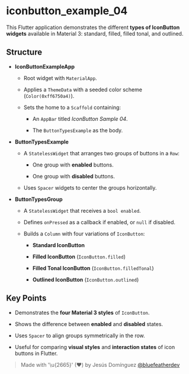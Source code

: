 # iconbutton_example_04

This Flutter application demonstrates the different **types of IconButton widgets** available in Material 3: standard, filled, filled tonal, and outlined.

## Structure

- **IconButtonExampleApp**

  - Root widget with `MaterialApp`.
  
  - Applies a `ThemeData` with a seeded color scheme (`Color(0xff6750a4)`).
  - Sets the home to a `Scaffold` containing:
  
    - An `AppBar` titled *IconButton Sample 04*.
    
    - The `ButtonTypesExample` as the body.

- **ButtonTypesExample**

  - A `StatelessWidget` that arranges two groups of buttons in a `Row`:
  
    - One group with **enabled** buttons.
    
    - One group with **disabled** buttons.
  - Uses `Spacer` widgets to center the groups horizontally.

- **ButtonTypesGroup**

  - A `StatelessWidget` that receives a `bool enabled`.
  
  - Defines `onPressed` as a callback if enabled, or `null` if disabled.
  - Builds a `Column` with four variations of `IconButton`:
  
    - **Standard IconButton**
    
    - **Filled IconButton** (`IconButton.filled`)
    - **Filled Tonal IconButton** (`IconButton.filledTonal`)
    - **Outlined IconButton** (`IconButton.outlined`)

## Key Points

- Demonstrates the **four Material 3 styles** of `IconButton`.

- Shows the difference between **enabled** and **disabled** states.
- Uses `Spacer` to align groups symmetrically in the row.
- Useful for comparing **visual styles** and **interaction states** of icon buttons in Flutter.

> Made with '\u{2665}' (♥) by Jesús Domínguez [@bluefeatherdev](https://github.com/bluefeatherdev)
